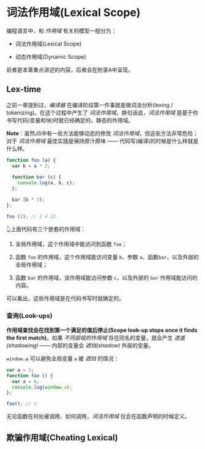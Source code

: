 # 词法作用域(Lexical Scope)
编程语言中，和 *作用域* 有关的模型一般分为：
- 词法作用域(Lexical Scope)

- 动态作用域(Dynamic Scope)

前者是本章重点讲述的内容，后者会在附录A中呈现。

## Lex-time
之前一章提到过，*编译器* 在编译阶段第一件事就是做词法分析(lexing / tokenizing)。在这个过程中产生了 *词法作用域*，换句话说，*词法作用域* 是基于你书写代码(变量和块)时就已经确定的，静态的作用域。

**Note**：虽然JS中有一些方法能够动态的修改 *词法作用域*，但这些方法非常危险；对于 *词法作用域* 最佳实践是保持原汁原味 —— 代码写(编译)的时候是什么样就是什么样。

```javascript
function foo (a) {
  var b = a * 2;
  
  function bar (c) {
    console.log(a, b, c);
  };

  bar (b * 3);
};

foo (2); // 2 4 12
```
👆上面代码有三个嵌套的作用域：
1. 全局作用域，这个作用域中能访问到函数 `foo`；

2. 函数 `foo` 的作用域，这个作用域能访问变量 `b`、参数 `a`、函数`bar`，以及外层的全局作用域；

3. 函数 `bar` 的作用域，该作用域能访问参数 `c`，以及外层的 `bar` 作用域能访问的内容。

可以看出，这些作用域是在代码书写时就确定的。

### 查询(Look-ups)
**作用域查找会在找到第一个满足的值后停止(Scope look-up stops once it finds the first match)**。如果 *不同层级的作用域* 存在同名的变量，就会产生 *遮盖(shadowing)* —— 内部的变量会 *遮挡(shadow)* 外层的变量。

`window.a` 可以避免全局变量 `a` 被 *遮挡* 的情况：
```javascript
var a = 5;
function foo () {
  var a = 6;
  console.log(window.a);
};

foo(); // 5
```

无论函数在何处被调用、如何调用，*词法作用域* 仅会在函数声明的时候定义。

## 欺骗作用域(Cheating Lexical)
